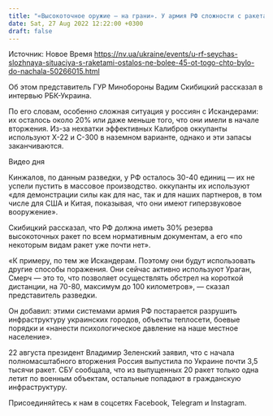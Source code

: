 ```yaml
---
title: "«Высокоточное оружие — на грани». У армия РФ сложности с ракетами: Искандеры и Калибры заканчиваются — ГУР"
date: Sat, 27 Aug 2022 12:22:00 +0300
draft: false
---
```

Источник: Новое Время https://nv.ua/ukraine/events/u-rf-seychas-slozhnaya-situaciya-s-raketami-ostalos-ne-bolee-45-ot-togo-chto-bylo-do-nachala-50266015.html


Об этом представитель ГУР Минобороны Вадим Скибицкий рассказал в интервью РБК-Украина.

По его словам, особенно сложная ситуация у россиян с Искандерами: их осталось около 20% или даже меньше того, что они имели в начале вторжения. Из-за нехватки эффективных Калибров оккупанты используют X-22 и С-300 в наземном варианте, однако и эти запасы заканчиваются.

 Видео дня   

Кинжалов, по данным разведки, у РФ осталось 30-40 единиц — их не успели пустить в массовое производство. оккупанты их используют «для демонстрации силы как для нас, так и для наших партнеров, в том числе для США и Китая, показывая, что они имеют гиперзвуковое вооружение».

Скибицкий рассказал, что РФ должна иметь 30% резерва высокоточных ракет по всем нормативным документам, а его «по некоторым видам ракет уже почти нет».

«К примеру, по тем же Искандерам. Поэтому они будут использовать другие способы поражения. Они сейчас активно используют Ураган, Смерч — это то, что позволяет осуществлять обстрел на короткой дистанции, на 70-80, максимум до 100 километров», — сказал представитель разведки.

Он добавил: этими системами армия РФ постарается разрушить инфраструктуру украинских городов, объекты теплосети, боевые порядки и «нанести психологическое давление на наше местное население».

22 августа президент Владимир Зеленский заявил, что с начала полномасштабного вторжения Россия выпустила по Украине почти 3,5 тысячи ракет. СБУ сообщала, что из выпущенных 20 ракет только одна летит по военным объектам, остальные попадают в гражданскую инфраструктуру.

Присоединяйтесь к нам в соцсетях Facebook, Telegram и Instagram.
